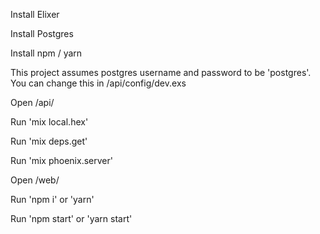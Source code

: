 Install Elixer

Install Postgres

Install npm / yarn

This project assumes postgres username and password to be 'postgres'. You can change this in /api/config/dev.exs

Open /api/

Run 'mix local.hex'

Run 'mix deps.get'

Run 'mix phoenix.server'

Open /web/

Run 'npm i' or 'yarn'

Run 'npm start' or 'yarn start'